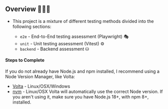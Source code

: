 
## Overview 👩🏻‍💻

* This project is a mixture of different testing methods divided into the following sections:

  * `e2e` - End-to-End testing assessment (Playwright) 🎭
  * `unit` - Unit testing assessment (Vitest) ⚙️
  * `backend` - Backend assessment ⛁

#### Steps to Complete 
 If you do not already have Node.js and npm installed, I recommend using a Node Version Manager, like Volta:
   * [Volta](https://docs.volta.sh/guide/getting-started) - Linux/OSX/Windows
   * [nvm](https://github.com/creationix/nvm) - Linux/OSX
Volta will automatically use the correct Node version. If you aren't using it, make sure you have Node.js 18+, with npm 8+, installed.
